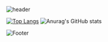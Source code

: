 
![header](https://capsule-render.vercel.app/api?type=waving&color=auto&height=230&section=header&text=⚡%20웹개발자%20이유정입니다%20⚡&fontSize=30)

[![Top Langs](https://github-readme-stats.vercel.app/api/top-langs/?username=yujeong811&layout=compact)](https://github.com/yujeong811/github-readme-stats)
![Anurag's GitHub stats](https://github-readme-stats.vercel.app/api?username=yujeong811&show_icons=true&theme=radical)

![Footer](https://capsule-render.vercel.app/api?type=waving&color=auto&height=150&section=footer)
